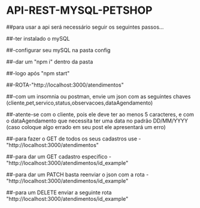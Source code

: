 # API-REST-MYSQL-PETSHOP

##para usar a api será necessário seguir os seguintes passos...

##-ter instalado o mySQL


##-configurar seu mySQL na pasta config


##-dar um "npm i" dentro da pasta


##-logo após "npm start"

##-ROTA-"http://localhost:3000/atendimentos"

##-com um insomnia ou postman, envie um json com as seguintes chaves (cliente,pet,servico,status,observacoes,dataAgendamento)


##-atente-se com o cliente, pois ele deve ter ao menos 5 caracteres, e com o dataAgendamento que necessita ter uma data no padrão DD/MM/YYYY (caso coloque algo errado em seu post ele apresentará um erro)

##-para fazer o GET de todos os seus cadastros use -"http://localhost:3000/atendimentos"

##-para dar um GET cadastro especifico -"http://localhost:3000/atendimentos/id_example"

##-para dar um PATCH basta reenviar o json com a rota -"http://localhost:3000/atendimentos/id_example"

##-para um DELETE enviar a seguinte rota "http://localhost:3000/atendimentos/id_example"
